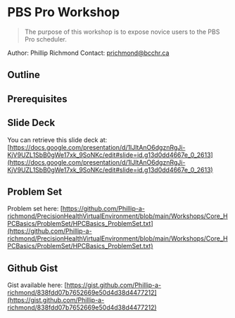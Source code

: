 # PBS Pro Workshop

> The purpose of this workshop is to expose novice users to the PBS Pro scheduler.

Author: Phillip Richmond 
Contact: prichmond@bcchr.ca


## Outline


## Prerequisites


## Slide Deck

You can retrieve this slide deck at: [https://docs.google.com/presentation/d/1lJltAnO6dgznRgJi-KjV9UZL1SbB0gWe17xk_9SoNKc/edit#slide=id.g13d0dd4667e_0_2613](https://docs.google.com/presentation/d/1lJltAnO6dgznRgJi-KjV9UZL1SbB0gWe17xk_9SoNKc/edit#slide=id.g13d0dd4667e_0_2613)

## Problem Set
Problem set here: [https://github.com/Phillip-a-richmond/PrecisionHealthVirtualEnvironment/blob/main/Workshops/Core_HPCBasics/ProblemSet/HPCBasics_ProblemSet.txt](https://github.com/Phillip-a-richmond/PrecisionHealthVirtualEnvironment/blob/main/Workshops/Core_HPCBasics/ProblemSet/HPCBasics_ProblemSet.txt)

## Github Gist

Gist available here: [https://gist.github.com/Phillip-a-richmond/838fdd07b7652669e50d4d38d4477212](https://gist.github.com/Phillip-a-richmond/838fdd07b7652669e50d4d38d4477212)




